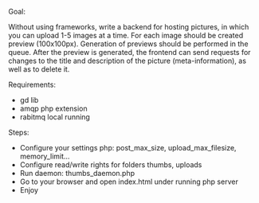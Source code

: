 Goal:

Without using frameworks, write a backend for hosting pictures, in which you can upload 1-5 images at a time. For each image should be created preview (100x100px). Generation of previews should be performed in the queue. After the preview is generated, the frontend can send requests for changes to the title and description of the picture (meta-information), as well as to delete it.

Requirements:
- gd lib
- amqp php extension
- rabitmq local running

Steps:
- Configure your settings php: post_max_size, upload_max_filesize, memory_limit...
- Configure read/write rights for folders thumbs, uploads
- Run daemon: thumbs_daemon.php
- Go to your browser and open index.html under running php server
- Enjoy

